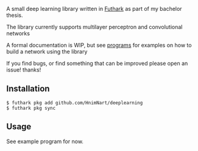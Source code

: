 A small deep learning library written in [Futhark](https://futhark-lang.org)
as part of my bachelor thesis.

The library currently supports multilayer perceptron and convolutional networks

A formal documentation is WIP, but see [programs](https://github.com/HnimNart/deeplearning/tree/master/programs)
for examples on how to build a network using the library

If you find bugs, or find something that can be improved
please open an issue! thanks!


## Installation

```
$ futhark pkg add github.com/HnimNart/deeplearning
$ futhark pkg sync
```


## Usage

See example program for now.
